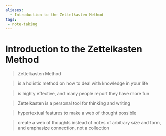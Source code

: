 ```yaml
---
aliases:
  - Introduction to the Zettelkasten Method
tags: 
 - note-taking
---
```


# Introduction to the Zettelkasten Method

> Zettelkasten Method

> is a holistic method on how to deal with knowledge in your life

> is highly effective, and many people report they have more fun

> Zettelkasten is a personal tool for thinking and writing

> hypertextual features to make a web of thought possible

> create a web of thoughts instead of notes of arbitrary size and form, and emphasize connection, not a collection

